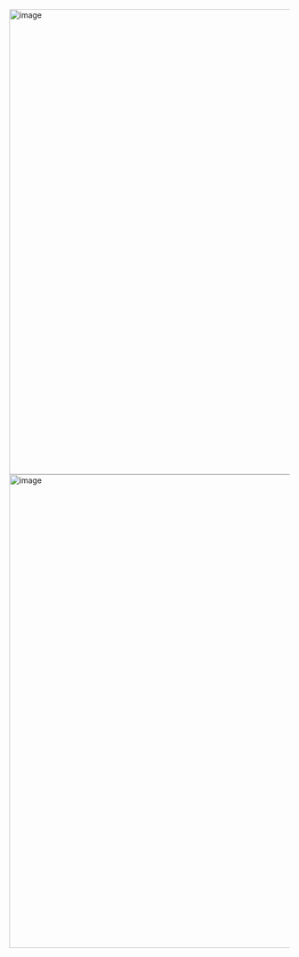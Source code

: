 <img width="1435" height="837" alt="image" src="https://github.com/user-attachments/assets/33fe1295-8859-4b04-97f7-35a2efa26f9d" />
<img width="1426" height="852" alt="image" src="https://github.com/user-attachments/assets/d1bdefb4-6fa0-4315-9f50-29f4bc511c3e" />
